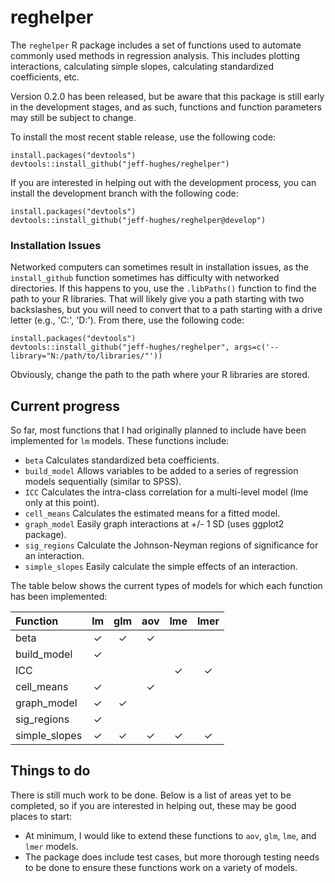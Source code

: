 <!-- README.md is generated from README.Rmd. Please edit that file -->


reghelper
=========

The `reghelper` R package includes a set of functions used to automate commonly used methods in regression analysis. This includes plotting interactions, calculating simple slopes, calculating standardized coefficients, etc.

Version 0.2.0 has been released, but be aware that this package is still early in the development stages, and as such, functions and function parameters may still be subject to change.

To install the most recent stable release, use the following code:

``` {.R}
install.packages("devtools")
devtools::install_github("jeff-hughes/reghelper")
```

If you are interested in helping out with the development process, you can install the development branch with the following code:

``` {.R}
install.packages("devtools")
devtools::install_github("jeff-hughes/reghelper@develop")
```

### Installation Issues

Networked computers can sometimes result in installation issues, as the `install_github` function sometimes has difficulty with networked directories. If this happens to you, use the `.libPaths()` function to find the path to your R libraries. That will likely give you a path starting with two backslashes, but you will need to convert that to a path starting with a drive letter (e.g., 'C:', 'D:'). From there, use the following code:

``` {.R}
install.packages("devtools")
devtools::install_github("jeff-hughes/reghelper", args=c('--library="N:/path/to/libraries/"'))
```

Obviously, change the path to the path where your R libraries are stored.

Current progress
----------------

So far, most functions that I had originally planned to include have been implemented for `lm` models. These functions include:

-   `beta` Calculates standardized beta coefficients.
-   `build_model` Allows variables to be added to a series of regression models sequentially (similar to SPSS).
-   `ICC` Calculates the intra-class correlation for a multi-level model (lme only at this point).
-   `cell_means` Calculates the estimated means for a fitted model.
-   `graph_model` Easily graph interactions at +/- 1 SD (uses ggplot2 package).
-   `sig_regions` Calculate the Johnson-Neyman regions of significance for an interaction.
-   `simple_slopes` Easily calculate the simple effects of an interaction.

The table below shows the current types of models for which each function has been implemented:

|Function|lm|glm|aov|lme|lmer|
|:-------|:-:|:-:|:-:|:-:|:--:|
|beta|✓|✓|✓|||
|build\_model|✓|||||
|ICC||||✓|✓|
|cell\_means|✓||✓|||
|graph\_model|✓|✓||||
|sig\_regions|✓|||||
|simple\_slopes|✓|✓|✓|✓|✓|

Things to do
------------

There is still much work to be done. Below is a list of areas yet to be completed, so if you are interested in helping out, these may be good places to start:

-   At minimum, I would like to extend these functions to `aov`, `glm`, `lme`, and `lmer` models.
-   The package does include test cases, but more thorough testing needs to be done to ensure these functions work on a variety of models.
